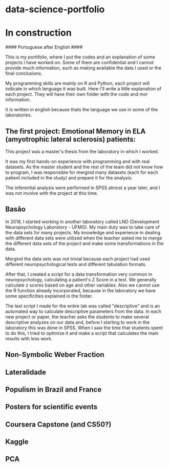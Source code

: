# data-science-portfolio

# In construction

\#### Portuguese after English #### 

This is my portifolio, where I put the codes and an explanation of some projects I have worked on. 
Some of them are confidential and I cannot provide much information, such as making available the data I used or the 
final conclusions.

My programming skills are mainly on R and Python, each project will indicate in which language it was built.
Here I'll write a little explanation of each project. They will have their own folder with the code and mor information.

It is written in english because thats the language we use in some of the laboratories.

## The first project: Emotional Memory in ELA (amyotrophic lateral sclerosis) patients:
This project was a master's thesis from the laboratory in which I worked.

It was my first hands-on experience with programming and with real datasets.
As the master student and the rest of the team did not know how to program, I was responsible for mergind many datasets 
(each for each patient included in the study) and prepare it for the analysis.

The inferential analysis were performed in SPSS almost a year later, and I was not involve with the project at this time.

## Basão
In 2018, I started working in another laboratory called LND (Development Neuropsychology Laboratory - UFMG). 
My main duty was to take care of the data sets for many projects. My knowledge and experience in dealing with different 
data sets were utilized when the teacher asked me to merge the different data sets of the project and make some 
transformations in the data.

Mergind the data sets was not trivial because each project had used different neuropsychological tests and different tabulation formats.

After that, I created a script for a data transformation very common in neuropsychology, calculating a patient's Z Score in a test.
We generally calculate z scores based on age and other variables. Also we cannot use the R function already incorporated, 
because in the laboratory we have some specificities explained in the folder.

The last script I made for the entire lab was called "descriptive" and is an automated way to calculate descriptive parameters 
from the data. In each new project or paper, the teacher asks the students to make several descriptive analyzes on our data and,
before I starting to work in the laboratory this was done in SPSS. When I saw the time that students spent to do this, 
I tried to optimize it and make a script that calculates the main results with less work.

## Non-Symbolic Weber Fraction
## Lateralidade
## Populism in Brazil and France

## Posters for scientific events

## Coursera Capstone (and CS50?)

## Kaggle
## PCA
